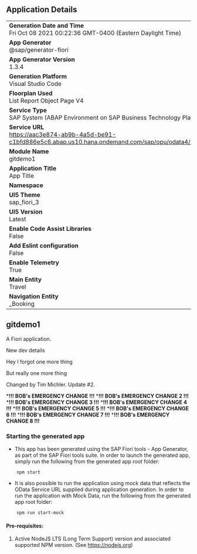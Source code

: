 ## Application Details
|               |
| ------------- |
|**Generation Date and Time**<br>Fri Oct 08 2021 00:22:36 GMT-0400 (Eastern Daylight Time)|
|**App Generator**<br>@sap/generator-fiori|
|**App Generator Version**<br>1.3.4|
|**Generation Platform**<br>Visual Studio Code|
|**Floorplan Used**<br>List Report Object Page V4|
|**Service Type**<br>SAP System (ABAP Environment on SAP Business Technology Platform)|
|**Service URL**<br>https://aac3e874-ab9b-4a5d-be91-c1bfd886e5c6.abap.us10.hana.ondemand.com/sap/opu/odata4/sap/zui_rap_travel_o4_2921/srvd/sap/zui_rap_travel_2921/0001/
|**Module Name**<br>gitdemo1|
|**Application Title**<br>App Title|
|**Namespace**<br>|
|**UI5 Theme**<br>sap_fiori_3|
|**UI5 Version**<br>Latest|
|**Enable Code Assist Libraries**<br>False|
|**Add Eslint configuration**<br>False|
|**Enable Telemetry**<br>True|
|**Main Entity**<br>Travel|
|**Navigation Entity**<br>_Booking|

## gitdemo1

A Fiori application.

New dev details

Hey I forgot one more thing

But really one more thing

Changed by Tim Michler.
	Update #2.

*****!!! BOB's EMERGENCY CHANGE !!!****
*****!!! BOB's EMERGENCY CHANGE 2 !!!****
*****!!! BOB's EMERGENCY CHANGE 3 !!!****
*****!!! BOB's EMERGENCY CHANGE 4 !!!****
*****!!! BOB's EMERGENCY CHANGE 5 !!!****
*****!!! BOB's EMERGENCY CHANGE 6 !!!****
*****!!! BOB's EMERGENCY CHANGE 7 !!!****
*****!!! BOB's EMERGENCY CHANGE 8 !!!****



### Starting the generated app

-   This app has been generated using the SAP Fiori tools - App Generator, as part of the SAP Fiori tools suite.  In order to launch the generated app, simply run the following from the generated app root folder:

```
    npm start
```

- It is also possible to run the application using mock data that reflects the OData Service URL supplied during application generation.  In order to run the application with Mock Data, run the following from the generated app root folder:

```
    npm run start-mock
```

#### Pre-requisites:

1. Active NodeJS LTS (Long Term Support) version and associated supported NPM version.  (See https://nodejs.org)


